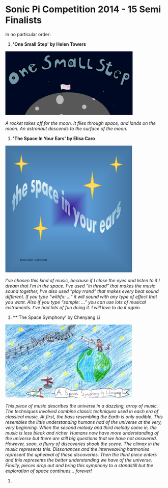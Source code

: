 # Sonic Pi Competition 2014 - 15 Semi Finalists

In no particular order:

1. **'One Small Step' by Helen Towers**

  ![](images/one-small-step.png)
  
  *A rocket takes off for the moon. It flies through space, and lands on the moon. An astronaut descends to the surface of the moon.*

1. **'The Space In Your Ears' by Elisa Caro**

  ![](images/space-in-your-ears.png)
  
  *I’ve chosen this kind of music, because if I close the eyes and listen to it I dream that I’m in the space. I’ve used “in thread” that makes the music sound together, I’ve also used “play rrand” that makes every beat sound different. If you type “withfx: …” it will sound with any type of effect that you want. Also if you type “sample: …” you can use lots of musical instruments. I‘ve had lots of fun doing it. I will love to do it again.*

1. **'The Space Symphony' by Chenyang Li

  ![](images/space-symphony.png)
  
  *This piece of music describes the universe in a dazzling, array of music. The techniques involved combine classic techniques used in each era of classical music. At first, the bass resembling the Earth is only audible. This resembles the little understanding humans had of the universe at the very, very beginning. When the second melody and third melody come in, the music is less bleak and richer. Humans now have more understanding of the universe but there are still big questions that we have not answered. However, soon, a flurry of discoveries shook the scene. The climax in the music represents this. Dissonances and the interweaving harmonies represent the upheaval of these discoveries. Then the third piece enters and this represents the better understanding we have of the universe. Finally, pieces drop out and bring this symphony to a standstill but the exploration of space continues… forever!*

1. 
